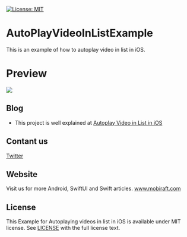 [![License: MIT](https://img.shields.io/badge/License-MIT-yellow.svg)](https://opensource.org/licenses/MIT)

# AutoPlayVideoInListExample
This is an example of how to autoplay video in list in iOS.

# Preview
![](https://mobiraft.com/wp-content/uploads/2021/01/ezgif.com-video-to-gif-5.gif)

<h2>Blog</h2>
<ul>
<li>This project is well explained at <a href="https://mobiraft.com/ios/for-gods-sake-can-you-autoplay-video-in-list-ios/">Autoplay Video in List in iOS</a></li>
 
</ul>

<h2>Contant us</h2>

<a href="https://twitter.com/mobiraft" rel="nofollow">Twitter</a>


<h2>Website</h2>

Visit us for more Android, SwiftUI and Swift articles.
<a href="http://www.mobiraft.com/" rel="nofollow">www.mobiraft.com</a>

##  License
This Example for Autoplaying videos in list in iOS is available under MIT license. See [LICENSE](https://github.com/mobiraft/AwesomeSplash/blob/master/LICENSE) with the full license text.
